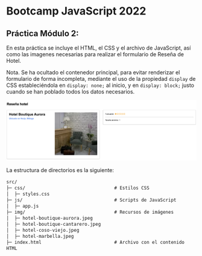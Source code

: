 # Bootcamp JavaScript 2022

## Práctica Módulo 2:

En esta práctica se incluye el HTML, el CSS y el archivo de JavaScript, así como las imagenes necesarias para realizar el formulario de Reseña de Hotel.

Nota. Se ha ocultado el contenedor principal, para evitar renderizar el formulario de forma incompleta, mediante el uso de la propiedad `display` de CSS estableciéndola en `display: none;` al inicio, y en `display: block;` justo cuando se han poblado todos los datos necesarios.


![Formulario](src/img/mod2-result.png)


La estructura de directorios es la siguiente:


```
src/
├─ css/                                 # Estilos CSS
│  ├─ styles.css
├─ js/                                  # Scripts de JavaScript
│  ├─ app.js
├─ img/                                 # Recursos de imágenes
│  ├─ hotel-boutique-aurora.jpeg
│  ├─ hotel-boutique-cantarero.jpeg
│  ├─ hotel-coso-viejo.jpeg
│  ├─ hotel-marbella.jpeg
├─ index.html                           # Archivo con el contenido HTML
```
